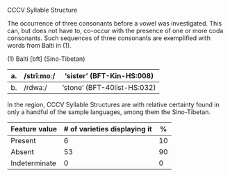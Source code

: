 CCCV Syllable Structure

The occurrence of three consonants before a vowel was investigated. This
can, but does not have to, co-occur with the presence of one or more
coda consonants. Such sequences of three consonants are exemplified with
words from Balti in (1).

(1) <span id="_Ref12343426" class="anchor"></span>Balti
    \[bft\] (Sino-Tibetan)

| a.  | /strĩːmoː/ | ‘sister’ (BFT-Kin-HS:008)   |
|-----|------------|-----------------------------|
| b.  | /rdwaː/    | ‘stone’ (BFT-40list-HS:032) |

In the region, CCCV Syllable Structures are with relative certainty
found in only a handful of the sample languages, among them the
Sino-Tibetan.

| Feature value | \# of varieties displaying it | %   |
|---------------|-------------------------------|-----|
| Present       | 6                             | 10  |
| Absent        | 53                            | 90  |
| Indeterminate | 0                             | 0   |


